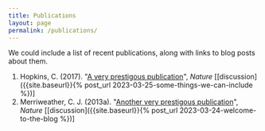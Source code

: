 ```yaml
---
title: Publications
layout: page
permalink: /publications/
---
```


We could include a list of recent publications, along with links to blog posts about them.


1. Hopkins, C. (2017). "[A very prestigous publication](scholar.google.com)", *Nature* [[discussion]({{site.baseurl}}{% post_url 2023-03-25-some-things-we-can-include %})]
2. Merriweather, C. J. (2013a). "[Another very prestigous publication](scholar.google.com)", *Nature* [[discussion]({{site.baseurl}}{% post_url 2023-03-24-welcome-to-the-blog %})]
